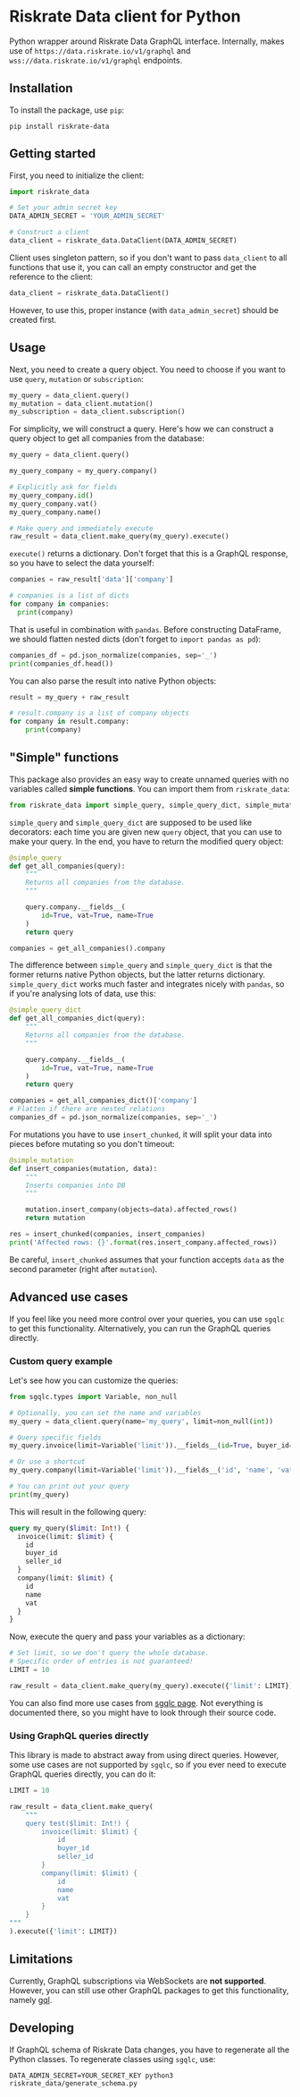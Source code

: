 # Riskrate Data client for Python

Python wrapper around Riskrate Data GraphQL interface. Internally, makes use of `https://data.riskrate.io/v1/graphql` and `wss://data.riskrate.io/v1/graphql` endpoints.

## Installation

To install the package, use `pip`:

```shell
pip install riskrate-data
```

## Getting started

First, you need to initialize the client:

```python
import riskrate_data

# Set your admin secret key
DATA_ADMIN_SECRET = 'YOUR_ADMIN_SECRET'

# Construct a client
data_client = riskrate_data.DataClient(DATA_ADMIN_SECRET)
```

Client uses singleton pattern, so if you don't want to pass `data_client` to all functions that use it, you can call an empty constructor and get the reference to the client:

```python
data_client = riskrate_data.DataClient()
```

However, to use this, proper instance (with `data_admin_secret`) should be created first.

## Usage

Next, you need to create a query object. You need to choose if you want to use `query`, `mutation` or `subscription`:

```python
my_query = data_client.query()
my_mutation = data_client.mutation()
my_subscription = data_client.subscription()
```

For simplicity, we will construct a query. Here's how we can construct a query object to get all companies from the database:

```python
my_query = data_client.query()

my_query_company = my_query.company()

# Explicitly ask for fields
my_query_company.id()
my_query_company.vat()
my_query_company.name()

# Make query and immediately execute
raw_result = data_client.make_query(my_query).execute()
```

`execute()` returns a dictionary. Don't forget that this is a GraphQL response, so you have to select the data yourself:

```python
companies = raw_result['data']['company']

# companies is a list of dicts
for company in companies:
  print(company)
```

That is useful in combination with `pandas`. Before constructing DataFrame, we should flatten nested dicts (don't forget to `import pandas as pd`):

```python
companies_df = pd.json_normalize(companies, sep='_')
print(companies_df.head())
```

You can also parse the result into native Python objects:

```python
result = my_query + raw_result

# result.company is a list of company objects
for company in result.company:
    print(company)
```

## "Simple" functions

This package also provides an easy way to create unnamed queries with no variables called **simple functions**. You can import them from `riskrate_data`:

```python
from riskrate_data import simple_query, simple_query_dict, simple_mutation, insert_chunked
```

`simple_query` and `simple_query_dict` are supposed to be used like decorators: each time you are given new `query` object, that you can use to make your query. In the end, you have to return the modified query object:

```python
@simple_query
def get_all_companies(query):
    """
    Returns all companies from the database.
    """

    query.company.__fields__(
        id=True, vat=True, name=True
    )
    return query

companies = get_all_companies().company
```

The difference between `simple_query` and `simple_query_dict` is that the former returns native Python objects, but the latter returns dictionary. `simple_query_dict` works much faster and integrates nicely with `pandas`, so if you're analysing lots of data, use this:

```python
@simple_query_dict
def get_all_companies_dict(query):
    """
    Returns all companies from the database.
    """

    query.company.__fields__(
        id=True, vat=True, name=True
    )
    return query

companies = get_all_companies_dict()['company']
# Flatten if there are nested relations
companies_df = pd.json_normalize(companies, sep='_')
```

For mutations you have to use `insert_chunked`, it will split your data into pieces before mutating so you don't timeout:

```python
@simple_mutation
def insert_companies(mutation, data):
    """
    Inserts companies into DB
    """

    mutation.insert_company(objects=data).affected_rows()
    return mutation

res = insert_chunked(companies, insert_companies)
print('Affected rows: {}'.format(res.insert_company.affected_rows))
```

Be careful, `insert_chunked` assumes that your function accepts `data` as the second parameter (right after `mutation`).

## Advanced use cases

If you feel like you need more control over your queries, you can use `sgqlc` to get this functionality. Alternatively, you can run the GraphQL queries directly.

### Custom query example

Let's see how you can customize the queries:

```python
from sgqlc.types import Variable, non_null

# Optionally, you can set the name and variables
my_query = data_client.query(name='my_query', limit=non_null(int))

# Query specific fields
my_query.invoice(limit=Variable('limit')).__fields__(id=True, buyer_id=True, seller_id=True)

# Or use a shortcut
my_query.company(limit=Variable('limit')).__fields__('id', 'name', 'vat')

# You can print out your query
print(my_query)
```

This will result in the following query:

```graphql
query my_query($limit: Int!) {
  invoice(limit: $limit) {
    id
    buyer_id
    seller_id
  }
  company(limit: $limit) {
    id
    name
    vat
  }
}
```

Now, execute the query and pass your variables as a dictionary:

```python
# Set limit, so we don't query the whole database.
# Specific order of entries is not guaranteed!
LIMIT = 10

raw_result = data_client.make_query(my_query).execute({'limit': LIMIT})
```

You can also find more use cases from [sgqlc page](https://github.com/profusion/sgqlc). Not everything is documented there, so you might have to look through their source code.

### Using GraphQL queries directly

This library is made to abstract away from using direct queries. However, some use cases are not supported by `sgqlc`, so if you ever need to execute GraphQL queries directly, you can do it:

```python
LIMIT = 10

raw_result = data_client.make_query(
    """
    query test($limit: Int!) {
        invoice(limit: $limit) {
            id
            buyer_id
            seller_id
        }
        company(limit: $limit) {
            id
            name
            vat
        }
    }
"""
).execute({'limit': LIMIT})
```

## Limitations

Currently, GraphQL subscriptions via WebSockets are **not supported**. However, you can still use other GraphQL packages to get this functionality, namely [gql](https://github.com/graphql-python/gql).

## Developing

If GraphQL schema of Riskrate Data changes, you have to regenerate all the Python classes. To regenerate classes using `sgqlc`, use:

```shell
DATA_ADMIN_SECRET=YOUR_SECRET_KEY python3 riskrate_data/generate_schema.py
```
